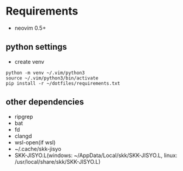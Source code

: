 # Requirements
- neovim 0.5+

## python settings
- create venv
```
python -m venv ~/.vim/python3
source ~/.vim/python3/bin/activate
pip install -r ~/dotfiles/requirements.txt
```

## other dependencies
- ripgrep
- bat
- fd
- clangd
- wsl-open(if wsl)
- ~/.cache/skk-jisyo
- SKK-JISYO.L(windows: ~/AppData/Local/skk/SKK-JISYO.L, linux: /usr/local/share/skk/SKK-JISYO.L)
